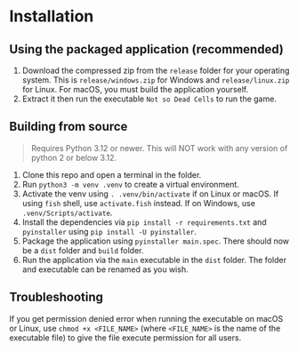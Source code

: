# Installation

## Using the packaged application (recommended)
1. Download the compressed zip from the `release` folder for your operating system. This is `release/windows.zip` for Windows and `release/linux.zip` for Linux. For macOS, you must build the application yourself.
2. Extract it then run the executable `Not so Dead Cells` to run the game.

## Building from source

> Requires Python 3.12 or newer. This will NOT work with any version of python 2 or below 3.12.

1. Clone this repo and open a terminal in the folder.
2. Run `python3 -m venv .venv` to create a virtual environment.
3. Activate the venv using `. .venv/bin/activate` if on Linux or macOS. If using `fish` shell, use `activate.fish` instead. If on Windows, use `.venv/Scripts/activate`.
4. Install the dependencies via `pip install -r requirements.txt` and `pyinstaller` using `pip install -U pyinstaller`.
5. Package the application using `pyinstaller main.spec`. There should now be a `dist` folder and `build` folder.
6. Run the application via the `main` executable in the `dist` folder. The folder and executable can be renamed as you wish.

## Troubleshooting
If you get permission denied error when running the executable on macOS or Linux, use `chmod +x <FILE_NAME>` (where `<FILE_NAME>` is the name of the executable file) to give the file execute permission for all users.
